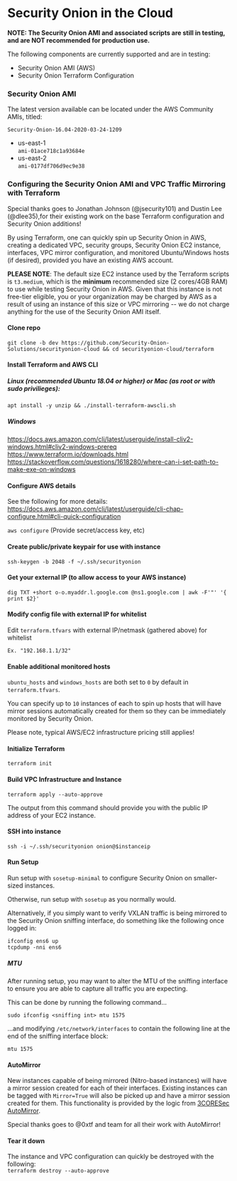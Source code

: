 # Security Onion in the Cloud
**NOTE: The Security Onion AMI and associated scripts are still in testing, and are NOT recommended for production use.**

The following components are currently supported and are in testing:

- Security Onion AMI (AWS)
- Security Onion Terraform Configuration 

### Security Onion AMI   
The latest version available can be located under the AWS Community AMIs, titled:

`Security-Onion-16.04-2020-03-24-1209`   

- us-east-1   
`ami-01ace718c1a93684e`   
- us-east-2   
`ami-0177df706d9ec9e38`   


### Configuring the Security Onion AMI and VPC Traffic Mirroring with Terraform
Special thanks goes to Jonathan Johnson (@jsecurity101) and Dustin Lee (@dlee35),for their existing work on the base Terraform configuration and Security Onion additions!

By using Terraform, one can quickly spin up Security Onion in AWS, creating a dedicated VPC, security groups, Security Onion EC2 instance, interfaces, VPC mirror configuration, and monitored Ubuntu/Windows hosts (if desired), provided you have an existing AWS account.

**PLEASE NOTE**: The default size EC2 instance used by the Terraform scripts is `t3.medium`, which is the **minimum** recommended size (2 cores/4GB RAM) to use while testing Security Onion in AWS.  Given that this instance is not free-tier eligible, you or your organization may be charged by AWS as a result of using an instance of this size or VPC mirroring -- we do not charge anything for the use of the Security Onion AMI itself.

#### Clone repo
`git clone -b dev https://github.com/Security-Onion-Solutions/securityonion-cloud
&& cd securityonion-cloud/terraform`

#### Install Terraform and AWS CLI
##### Linux (recommended Ubuntu 18.04 or higher) or Mac (as root or with sudo privilieges):
`apt install -y unzip && ./install-terraform-awscli.sh`
##### Windows
https://docs.aws.amazon.com/cli/latest/userguide/install-cliv2-windows.html#cliv2-windows-prereq   
https://www.terraform.io/downloads.html   
https://stackoverflow.com/questions/1618280/where-can-i-set-path-to-make-exe-on-windows   

#### Configure AWS details
See the following for more details:   
https://docs.aws.amazon.com/cli/latest/userguide/cli-chap-configure.html#cli-quick-configuration


`aws configure` (Provide secret/access key, etc)

#### Create public/private keypair for use with instance
`ssh-keygen -b 2048 -f ~/.ssh/securityonion`

#### Get your external IP (to allow access to your AWS instance)
`dig TXT +short o-o.myaddr.l.google.com @ns1.google.com | awk -F'"' '{ print $2}'`

#### Modify config file with external IP for whitelist
Edit `terraform.tfvars` with external IP/netmask (gathered above) for whitelist 

`Ex. "192.168.1.1/32"`

#### Enable additional monitored hosts
`ubuntu_hosts` and `windows_hosts` are both set to `0` by default in `terraform.tfvars`.

You can specify up to `10` instances of each to spin up hosts that will have mirror sessions automatically created for them so they can be immediately monitored by Security Onion.  

Please note, typical AWS/EC2 infrastructure pricing still applies! 

#### Initialize Terraform
`terraform init`

#### Build VPC Infrastructure and Instance
`terraform apply --auto-approve`   

The output from this command should provide you with the public IP address of your EC2 instance.

#### SSH into instance
`ssh -i ~/.ssh/securityonion onion@$instanceip`  

#### Run Setup   
Run setup with `sosetup-minimal` to configure Security Onion on smaller-sized instances.   

Otherwise, run setup with `sosetup` as you normally would.   

Alternatively, if you simply want to verify VXLAN traffic is being mirrored to the Security Onion sniffing interface, do something like the following once logged in:   

`ifconfig ens6 up`   
`tcpdump -nni ens6`

##### MTU
After running setup, you may want to alter the MTU of the sniffing interface to ensure you are able to capture all traffic you are expecting.

This can be done by running the following command...

`sudo ifconfig <sniffing int> mtu 1575`

...and modifying `/etc/network/interfaces` to contain the following line at the end of the sniffing interface block:

`mtu 1575`

#### AutoMirror
New instances capable of being mirrored (Nitro-based instances) will have a mirror session created for each of their interfaces.  Existing instances can be tagged with `Mirror=True` will also be picked up and have a mirror session created for them.
This functionality is provided by the logic from [3CORESec AutoMirror](https://github.com/3CORESec/AWS-AutoMirror).

Special thanks goes to @0xtf and team for all their work with AutoMirror!

#### Tear it down
The instance and VPC configuration can quickly be destroyed with the following:   
`terraform destroy --auto-approve`
